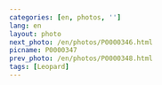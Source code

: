 ```yaml
---
categories: [en, photos, '']
lang: en
layout: photo
next_photo: /en/photos/P0000346.html
picname: P0000347
prev_photo: /en/photos/P0000348.html
tags: [Leopard]
---
```

